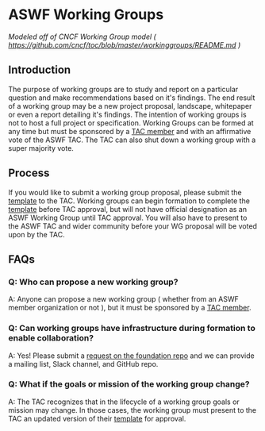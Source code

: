 # ASWF Working Groups
_Modeled off of CNCF Working Group model ( https://github.com/cncf/toc/blob/master/workinggroups/README.md )_

## Introduction

The purpose of working groups are to study and report on a particular question and make recommendations based on it's findings. The end result of a working group may be a new project proposal, landscape, whitepaper or even a report detailing it's findings. The intention of working groups is not to host a full project or specification. Working Groups can be formed at any time but must be sponsored by a [TAC member] and with an affirmative vote of the ASWF TAC. The TAC can also shut down a working group with a super majority vote.

## Process

If you would like to submit a working group proposal, please submit the [template] to the TAC. Working groups can begin formation to complete the [template] before TAC approval, but will not have official designation as an ASWF Working Group until TAC approval. You will also have to present to the ASWF TAC and wider community before your WG proposal will be voted upon by the TAC. 

## FAQs

### Q: Who can propose a new working group?
A: Anyone can propose a new working group ( whether from an ASWF member organization or not ), but it must be sponsored by a [TAC member].

### Q: Can working groups have infrastructure during formation to enable collaboration?
A: Yes! Please submit a [request on the foundation repo](https://github.com/AcademySoftwareFoundation/foundation/issues/new) and we can provide a mailing list, Slack channel, and GitHub repo.

### Q: What if the goals or mission of the working group change?
A: The TAC recognizes that in the lifecycle of a working group goals or mission may change. In those cases, the working group must present to the TAC an updated version of their [template] for approval.

[TAC member]: https://github.com/AcademySoftwareFoundation/tac#tac-members
[template]: https://github.com/AcademySoftwareFoundation/tac/blob/master/process/wg_readme_template.md
